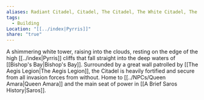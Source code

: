 ```yaml
---
aliases: Radiant Citadel, Citadel, The Citadel, The White Citadel, The Radiant White Citadel, The White Tower
tags:
  - Building
Location: "[[../index|Pyrris]]"
share: "true"
---
```


A shimmering white tower, raising into the clouds, resting on the edge of the high [[../index|Pyrris]] cliffs that fall straight into the deep waters of [[Bishop's Bay|Bishop's Bay]]. Surrounded by a great wall patrolled by [[The Aegis Legion|The Aegis Legion]], the Citadel is heavily fortified and secure from all invasion forces from without. Home to [[../NPCs/Queen Amara|Queen Amara]] and the main seat of power in [[A Brief Saros History|Saros]].